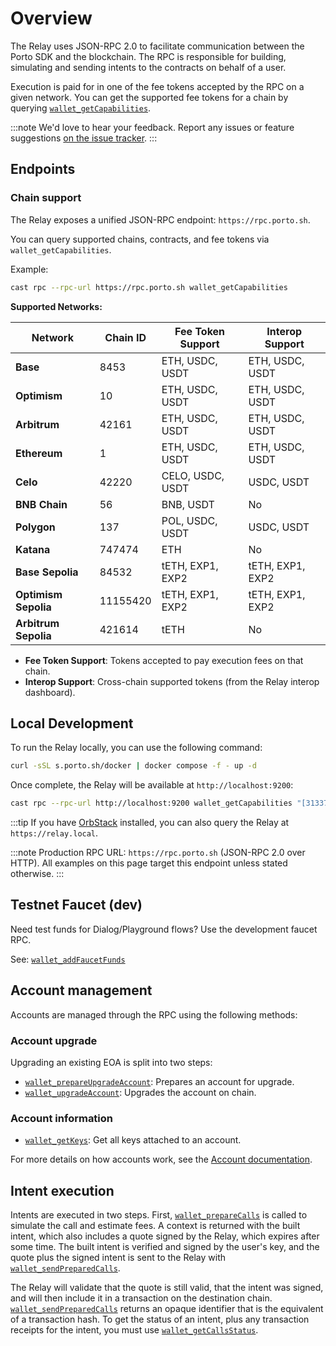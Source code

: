 # Overview

The Relay uses JSON-RPC 2.0 to facilitate communication between the Porto SDK and the blockchain. The RPC is responsible for building, simulating and sending intents to the contracts on behalf of a user.

Execution is paid for in one of the fee tokens accepted by the RPC on a given network. You can get the supported fee tokens for a chain by querying [`wallet_getCapabilities`].

:::note
We'd love to hear your feedback. Report any issues or feature suggestions [on the issue tracker](https://github.com/ithacaxyz/relay-issues).
:::

## Endpoints

### Chain support

The Relay exposes a unified JSON-RPC endpoint: `https://rpc.porto.sh`.

You can query supported chains, contracts, and fee tokens via `wallet_getCapabilities`.

Example:

```sh
cast rpc --rpc-url https://rpc.porto.sh wallet_getCapabilities
```

**Supported Networks:**

| Network | Chain ID | Fee Token Support | Interop Support |
|---------|----------|-------------------|-----------------|
| **Base** | 8453 | ETH, USDC, USDT | ETH, USDC, USDT |
| **Optimism** | 10 | ETH, USDC, USDT | ETH, USDC, USDT |
| **Arbitrum** | 42161 | ETH, USDC, USDT | ETH, USDC, USDT |
| **Ethereum** | 1 | ETH, USDC, USDT | ETH, USDC, USDT |
| **Celo** | 42220 | CELO, USDC, USDT | USDC, USDT |
| **BNB Chain** | 56 | BNB, USDT | No |
| **Polygon** | 137 | POL, USDC, USDT | USDC, USDT |
| **Katana** | 747474 | ETH | No |
| **Base Sepolia** | 84532 | tETH, EXP1, EXP2 | tETH, EXP1, EXP2 |
| **Optimism Sepolia** | 11155420 | tETH, EXP1, EXP2 | tETH, EXP1, EXP2 |
| **Arbitrum Sepolia** | 421614 | tETH | No |

- **Fee Token Support**: Tokens accepted to pay execution fees on that chain.
- **Interop Support**: Cross-chain supported tokens (from the Relay interop dashboard).

## Local Development

To run the Relay locally, you can use the following command:

```sh
curl -sSL s.porto.sh/docker | docker compose -f - up -d
```

Once complete, the Relay will be available at `http://localhost:9200`:

```sh
cast rpc --rpc-url http://localhost:9200 wallet_getCapabilities "[31337]"
```

:::tip
If you have [OrbStack](https://orbstack.dev/) installed, you can also query the Relay at `https://relay.local`.

:::note
Production RPC URL: `https://rpc.porto.sh` (JSON-RPC 2.0 over HTTP). All examples on this page target this endpoint unless stated otherwise.
:::

## Testnet Faucet (dev)

Need test funds for Dialog/Playground flows? Use the development faucet RPC.

See: [`wallet_addFaucetFunds`](/relay/wallet_addFaucetFunds)

## Account management

Accounts are managed through the RPC using the following methods:

### Account upgrade

Upgrading an existing EOA is split into two steps:

- [`wallet_prepareUpgradeAccount`]: Prepares an account for upgrade.
- [`wallet_upgradeAccount`]: Upgrades the account on chain.

### Account information

- [`wallet_getKeys`]: Get all keys attached to an account.

For more details on how accounts work, see the [Account documentation](#TODO).

## Intent execution

Intents are executed in two steps. First, [`wallet_prepareCalls`] is called to simulate the call and estimate fees. A context is returned with the built intent, which also includes a quote signed by the Relay, which expires after some time. The built intent is verified and signed by the user's key, and the quote plus the signed intent is sent to the Relay with [`wallet_sendPreparedCalls`].

The Relay will validate that the quote is still valid, that the intent was signed, and will then include it in a transaction on the destination chain. [`wallet_sendPreparedCalls`] returns an opaque identifier that is the equivalent of a transaction hash. To get the status of an intent, plus any transaction receipts for the intent, you must use [`wallet_getCallsStatus`].

[`wallet_getCapabilities`]: /relay/wallet_getCapabilities
[`wallet_prepareUpgradeAccount`]: /relay/wallet_prepareUpgradeAccount
[`wallet_upgradeAccount`]: /relay/wallet_upgradeAccount
[`wallet_getKeys`]: /relay/wallet_getKeys
[`wallet_prepareCalls`]: /relay/wallet_prepareCalls
[`wallet_sendPreparedCalls`]: /relay/wallet_sendPreparedCalls
[`wallet_getCallsStatus`]: /relay/wallet_getCallsStatus
